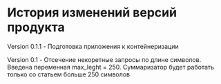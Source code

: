 # История изменений версий продукта

Version 0.1.1 - Подготовка приложения к контейнеризации

Version 0.1 - Отсечение некоретные запросы по длине символов. Введена переменная max_leght = 250. Суммаризатор будет работать только со статьем больше 250 символов